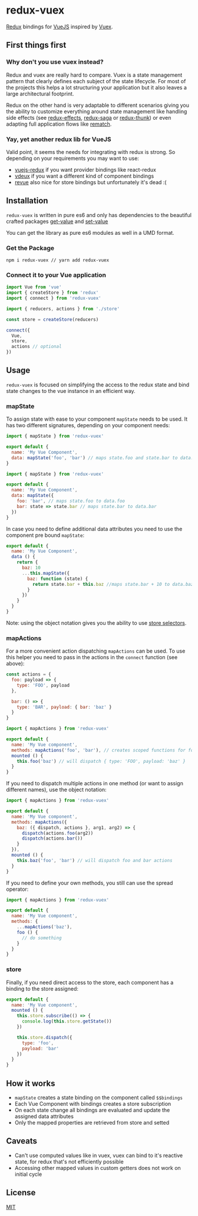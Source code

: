 # redux-vuex
[Redux](https://github.com/reduxjs/redux) bindings for [VueJS](https://github.com/vuejs/vue) inspired by [Vuex](https://github.com/vuejs/vuex).

## First things first

### Why don't you use vuex instead?

Redux and vuex are really hard to compare. Vuex is a state management pattern that clearly defines each subject of the state lifecycle. For most of the projects this helps a lot structuring your application but it also leaves a large architectural footprint.

Redux on the other hand is very adaptable to different scenarios giving you the ability to customize everything around state management like handling side effects (see [redux-effects](https://github.com/redux-effects/redux-effects), [redux-saga](https://github.com/redux-saga/redux-saga) or [redux-thunk](https://github.com/reduxjs/redux-thunk)) or even adapting full application flows like [rematch](https://github.com/rematch/rematch).

### Yay, yet another redux lib for VueJS

Valid point, it seems the needs for integrating with redux is strong. So depending on your requirements you may want to use:

* [vuejs-redux](https://github.com/titouancreach/vuejs-redux) if you want provider bindings like react-redux
* [vdeux](https://gitlab.com/citygro/vdeux) if you want a different kind of component bindings
* [revue](https://yarnpkg.com/en/package/revue) also nice for store bindings but unfortunately it's dead :(

## Installation

`redux-vuex` is written in pure es6 and only has dependencies to the beautiful crafted packages [get-value](https://github.com/jonschlinkert/get-value) and [set-value](https://github.com/jonschlinkert/set-value)

You can get the library as pure es6 modules as well in a UMD format.

### Get the Package

```
npm i redux-vuex // yarn add redux-vuex
```

### Connect it to your Vue application

```javascript
import Vue from 'vue'
import { createStore } from 'redux'
import { connect } from 'redux-vuex'

import { reducers, actions } from './store'

const store = createStore(reducers)

connect({
  Vue,
  store,
  actions // optional
})
```

## Usage

`redux-vuex` is focused on simplifying the access to the redux state and bind state changes to the vue instance in an efficient way. 

### mapState

To assign state with ease to your component `mapState` needs to be used. It has two different signatures, depending on your component needs:

```javascript
import { mapState } from 'redux-vuex'

export default {
  name: 'My Vue Component',
  data: mapState('foo', 'bar') // maps state.foo and state.bar to data.foo and data.bar
}
```

```javascript
import { mapState } from 'redux-vuex'

export default {
  name: 'My Vue Component',
  data: mapState({
    foo: 'bar', // maps state.foo to data.foo
    bar: state => state.bar // maps state.bar to data.bar
  }) 
}
```

In case you need to define additional data attributes you need to use the component pre bound `mapState`:

```javascript
export default {
  name: 'My Vue Component',
  data () {
    return {
      baz: 10
      ...this.mapState({
        baz: function (state) {
          return state.bar + this.baz //maps state.bar + 10 to data.baz
        }
      })
    }
  }
}
```

Note: using the object notation gives you the ability to use [store selectors](https://github.com/reduxjs/redux/blob/b3f1c1699293ee7d0f185c24ea45957ff865bfca/examples/shopping-cart/reducers/index.js#L10-L37).

### mapActions

For a more convenient action dispatching `mapActions` can be used. To use this helper you need to pass in the actions in the `connect` function (see above):

```javascript
const actions = {
  foo: payload => {
    type: 'FOO', payload
  },

  bar: () => {
    type: 'BAR', payload: { bar: 'baz' }
  }
}
```

```javascript
import { mapActions } from 'redux-vuex'

export default {
  name: 'My Vue component',
  methods: mapActions('foo', 'bar'), // creates scoped functions for foo and bar action
  mounted () {
    this.foo('baz') // will dispatch { type: 'FOO', payload: 'baz' }
  }
}
```

If you need to dispatch multiple actions in one method (or want to assign different names), use the object notation:

```javascript
import { mapActions } from 'redux-vuex'

export default {
  name: 'My Vue component',
  methods: mapActions({
    baz: ({ dispatch, actions }, arg1, arg2) => {
      dispatch(actions.foo(arg2))
      dispatch(actions.bar())
    }
  }),
  mounted () {
    this.baz('foo', 'bar') // will dispatch foo and bar actions
  }
}
```

If you need to define your own methods, you still can use the spread operator:

```javascript
import { mapActions } from 'redux-vuex'

export default {
  name: 'My Vue component',
  methods: {
    ...mapActions('baz'),
    foo () {
      // do something
    }
  }
}
```

### store

Finally, if you need direct access to the store, each component has a binding to the store assigned:

```javascript
export default {
  name: 'My Vue component',
  mounted () {
    this.store.subscribe(() => {
      console.log(this.store.getState())
    })

    this.store.dispatch({
      type: 'foo',
      payload: 'bar'
    })
  }
}
```

## How it works

* `mapState` creates a state binding on the component called `$$bindings`
* Each Vue Component with bindings creates a store subscription
* On each state change all bindings are evaluated and update the assigned data attributes
* Only the mapped properties are retrieved from store and setted

## Caveats

* Can't use computed values like in vuex, vuex can bind to it's reactive state, for redux that's not efficiently possible
* Accessing other mapped values in custom getters does not work on initial cycle

## License

[MIT](http://opensource.org/licenses/MIT)
